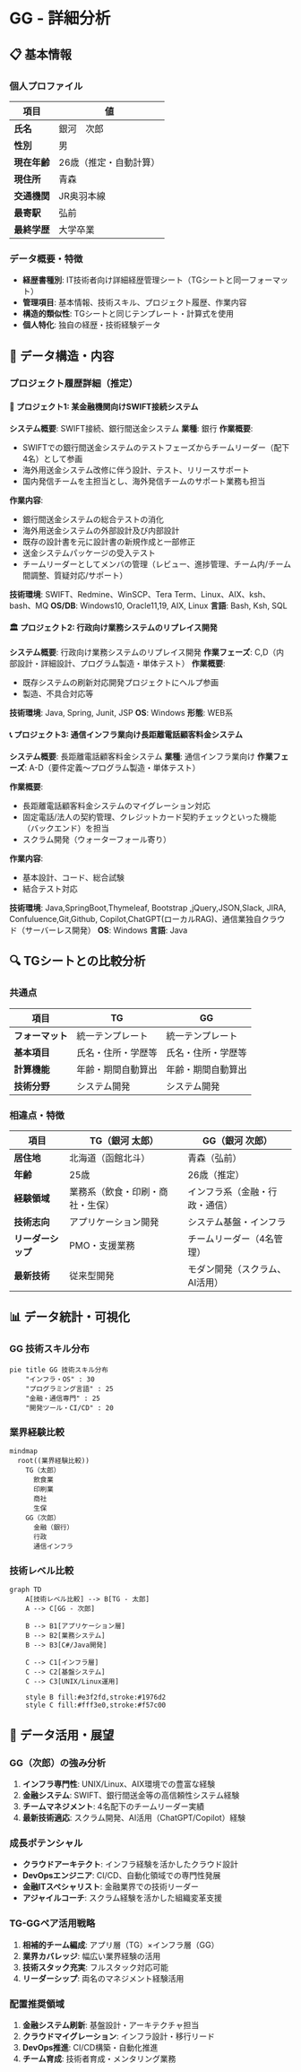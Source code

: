 # GG - 詳細分析

## 📋 基本情報

### 個人プロファイル
| 項目 | 値 |
|------|-----|
| **氏名** | 銀河　次郎 |
| **性別** | 男 |
| **現在年齢** | 26歳（推定・自動計算） |
| **現住所** | 青森 |
| **交通機関** | JR奥羽本線 |
| **最寄駅** | 弘前 |
| **最終学歴** | 大学卒業 |

### データ概要・特徴
- **経歴書種別**: IT技術者向け詳細経歴管理シート（TGシートと同一フォーマット）
- **管理項目**: 基本情報、技術スキル、プロジェクト履歴、作業内容
- **構造的類似性**: TGシートと同じテンプレート・計算式を使用
- **個人特化**: 独自の経歴・技術経験データ

## 💼 データ構造・内容

### プロジェクト履歴詳細（推定）

#### 🏦 プロジェクト1: 某金融機関向けSWIFT接続システム
**システム概要**: SWIFT接続、銀行間送金システム
**業種**: 銀行
**作業概要**:
- SWIFTでの銀行間送金システムのテストフェーズからチームリーダー（配下4名）として参画
- 海外用送金システム改修に伴う設計、テスト、リリースサポート
- 国内発信チームを主担当とし、海外発信チームのサポート業務も担当

**作業内容**:
- 銀行間送金システムの総合テストの消化
- 海外用送金システムの外部設計及び内部設計
- 既存の設計書を元に設計書の新規作成と一部修正
- 送金システムパッケージの受入テスト
- チームリーダーとしてメンバの管理（レビュー、進捗管理、チーム内/チーム間調整、質疑対応/サポート）

**技術環境**: SWIFT、Redmine、WinSCP、Tera Term、Linux、AIX、ksh、bash、MQ
**OS/DB**: Windows10, Oracle11,19, AIX, Linux
**言語**: Bash, Ksh, SQL

#### 🏛️ プロジェクト2: 行政向け業務システムのリプレイス開発
**システム概要**: 行政向け業務システムのリプレイス開発
**作業フェーズ**: C,D（内部設計・詳細設計、プログラム製造・単体テスト）
**作業概要**:
- 既存システムの刷新対応開発プロジェクトにヘルプ参画
- 製造、不具合対応等

**技術環境**: Java, Spring, Junit, JSP
**OS**: Windows
**形態**: WEB系

#### 📞 プロジェクト3: 通信インフラ業向け長距離電話顧客料金システム
**システム概要**: 長距離電話顧客料金システム
**業種**: 通信インフラ業向け
**作業フェーズ**: A-D（要件定義～プログラム製造・単体テスト）

**作業概要**:
- 長距離電話顧客料金システムのマイグレーション対応
- 固定電話/法人の契約管理、クレジットカード契約チェックといった機能（バックエンド）を担当
- スクラム開発（ウォーターフォール寄り）

**作業内容**:
- 基本設計、コード、総合試験
- 結合テスト対応

**技術環境**: Java,SpringBoot,Thymeleaf, Bootstrap ,jQuery,JSON,Slack, JIRA, Confuluence,Git,Github, Copilot,ChatGPT(ローカルRAG)、通信業独自クラウド（サーバーレス開発）
**OS**: Windows
**言語**: Java

## 🔍 TGシートとの比較分析

### 共通点
| 項目 | TG | GG |
|------|----|----|
| **フォーマット** | 統一テンプレート | 統一テンプレート |
| **基本項目** | 氏名・住所・学歴等 | 氏名・住所・学歴等 |
| **計算機能** | 年齢・期間自動算出 | 年齢・期間自動算出 |
| **技術分野** | システム開発 | システム開発 |

### 相違点・特徴
| 項目 | TG（銀河 太郎） | GG（銀河 次郎） |
|------|----------------|----------------|
| **居住地** | 北海道（函館北斗） | 青森（弘前） |
| **年齢** | 25歳 | 26歳（推定） |
| **経験領域** | 業務系（飲食・印刷・商社・生保） | インフラ系（金融・行政・通信） |
| **技術志向** | アプリケーション開発 | システム基盤・インフラ |
| **リーダーシップ** | PMO・支援業務 | チームリーダー（4名管理） |
| **最新技術** | 従来型開発 | モダン開発（スクラム、AI活用） |

## 📊 データ統計・可視化

### GG 技術スキル分布
```mermaid
pie title GG 技術スキル分布
    "インフラ・OS" : 30
    "プログラミング言語" : 25
    "金融・通信専門" : 25
    "開発ツール・CI/CD" : 20
```

### 業界経験比較
```mermaid
mindmap
  root((業界経験比較))
    TG（太郎）
      飲食業
      印刷業
      商社
      生保
    GG（次郎）
      金融（銀行）
      行政
      通信インフラ
```

### 技術レベル比較
```mermaid
graph TD
    A[技術レベル比較] --> B[TG - 太郎]
    A --> C[GG - 次郎]

    B --> B1[アプリケーション層]
    B --> B2[業務システム]
    B --> B3[C#/Java開発]

    C --> C1[インフラ層]
    C --> C2[基盤システム]
    C --> C3[UNIX/Linux運用]

    style B fill:#e3f2fd,stroke:#1976d2
    style C fill:#fff3e0,stroke:#f57c00
```

## 🚀 データ活用・展望

### GG（次郎）の強み分析
1. **インフラ専門性**: UNIX/Linux、AIX環境での豊富な経験
2. **金融システム**: SWIFT、銀行間送金等の高信頼性システム経験
3. **チームマネジメント**: 4名配下のチームリーダー実績
4. **最新技術適応**: スクラム開発、AI活用（ChatGPT/Copilot）経験

### 成長ポテンシャル
- **クラウドアーキテクト**: インフラ経験を活かしたクラウド設計
- **DevOpsエンジニア**: CI/CD、自動化領域での専門性発展
- **金融ITスペシャリスト**: 金融業界での技術リーダー
- **アジャイルコーチ**: スクラム経験を活かした組織変革支援

### TG-GGペア活用戦略
1. **相補的チーム編成**: アプリ層（TG）×インフラ層（GG）
2. **業界カバレッジ**: 幅広い業界経験の活用
3. **技術スタック充実**: フルスタック対応可能
4. **リーダーシップ**: 両名のマネジメント経験活用

### 配置推奨領域
1. **金融システム刷新**: 基盤設計・アーキテクチャ担当
2. **クラウドマイグレーション**: インフラ設計・移行リード
3. **DevOps推進**: CI/CD構築・自動化推進
4. **チーム育成**: 技術者育成・メンタリング業務